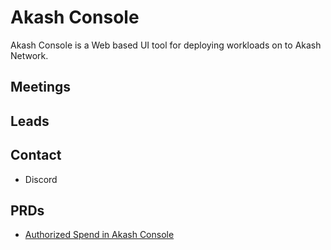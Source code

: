 # Akash Console

Akash Console is a Web based UI tool for deploying workloads on to Akash Network. 



## Meetings


## Leads


## Contact

- Discord

## PRDs
- [Authorized Spend in Akash Console](prd-authorized-spend.md)